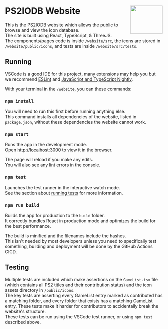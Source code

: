# PS2IODB Website <img align="right" width="103" height="90" src="https://upload.wikimedia.org/wikipedia/commons/thumb/a/a7/React-icon.svg/2300px-React-icon.svg.png">

This is the PS2IODB website which allows the public to browse and view the icon database.\
The site is built using React, TypeScript, & ThreeJS.\
The components/pages code is inside `/website/src`, the icons are stored in `/website/public/icons`, and tests are inside `/website/src/tests`.

## Running
VSCode is a good IDE for this project, many extensions may help you but we recommend [ESLint](https://marketplace.visualstudio.com/items?itemName=dbaeumer.vscode-eslint) and [JavaScript and TypeScript Nightly](https://marketplace.visualstudio.com/items?itemName=ms-vscode.vscode-typescript-next).

With your terminal in the `/website`, you can these commands:

### `npm install`
You will need to run this first before running anything else.\
This command installs all dependencies of the website, listed in `package.json`, without these dependencies the website cannot work.

### `npm start`
Runs the app in the development mode.\
Open [http://localhost:3000](http://localhost:3000) to view it in the browser.

The page will reload if you make any edits.\
You will also see any lint errors in the console.

### `npm test`
Launches the test runner in the interactive watch mode.\
See the section about [running tests](https://facebook.github.io/create-react-app/docs/running-tests) for more information.

### `npm run build`
Builds the app for production to the `build` folder.\
It correctly bundles React in production mode and optimizes the build for the best performance.

The build is minified and the filenames include the hashes.\
This isn't needed by most developers unless you need to specifically test something, building and deployment will be done by the GitHub Actions CICD.

## Testing
Multiple tests are included which make assertions on the `GameList.tsx` file (which contains all PS2 titles and their contribution status) and the icon assets directory in `/public/icons`.\
The key tests are asserting every GameList entry marked as contributed has a matching folder, and every folder that exists has a matching GameList entry. These tests make it harder for contributors to accidentally break the website's structure.\
These tests can be run using the VSCode test runner, or using `npm test` described above.
